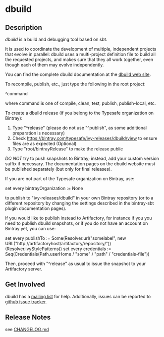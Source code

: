 # dbuild

## Description

*dbuild* is a build and debugging tool based on sbt.

It is used to coordinate the development of multiple, independent projects
that evolve in parallel: dbuild uses a multi-project definition file to build
all the requested projects, and makes sure that they all work together, even
though each of them may evolve independently.

You can find the complete dbuild documentation at the
[dbuild web site](http://typesafehub.github.com/dbuild).

To recompile, publish, etc., just type the following in the root project:

  ^command

where command is one of compile, clean, test, publish, publish-local, etc.

To create a dbuild release (if you belong to the Typesafe organization on Bintray):

1. Type "^release"  (please do not use "^publish", as some additional preparation is necessary)
2. Check https://bintray.com/typesafe/ivy-releases/dbuild/view to ensure files are as expected (Optional)
3. Type "root/bintrayRelease" to make the release public

*DO NOT* try to push snapshots to Bintray; instead, add your custom version
suffix if necessary. The documentation pages on the dbuild website must be
published separately (but only for final releases).

If you are not part of the Typesafe organization on Bintray, use:

  set every bintrayOrganization := None

to publish to "ivy-releases/dbuild" in your own Bintray repository
(or to a different repository by changing the settings described
in the bintray-sbt plugin documentation pages).

If you would like to publish instead to Artifactory, for instance if you
you need to publish dbuild snapshots, or if you do not have an account on
Bintray yet, you can use:

  set every publishTo := Some(Resolver.url("somelabel", new URL("http://artifactoryhost/artifactory/repository/"))(Resolver.ivyStylePatterns))
  set every credentials := Seq(Credentials(Path.userHome / "some" / "path" / "credentials-file"))

Then, proceed with "^release" as usual to issue the snapshot to your Artifactory server.


## Get Involved

dbuild has a [mailing list](http://groups.google.com/d/forum/dbuild) for help.  Additionally, issues can be
reported to [github issue tracker](https://github.com/typesafehub/dbuild/issues).

## Release Notes

see [CHANGELOG.md](CHANGELOG.md)
